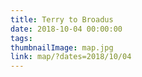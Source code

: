 ```yaml
---
title: Terry to Broadus
date: 2018-10-04 00:00:00
tags:
thumbnailImage: map.jpg
link: map/?dates=2018/10/04
---
```

<!-- excerpt -->
